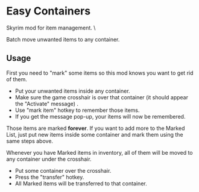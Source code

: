# Easy Containers
Skyrim mod for item management. \

Batch move unwanted items to any container.

## Usage
First you need to "mark" some items so this mod knows you want to get rid of them. 

- Put your unwanted items inside any container. 
- Make sure the game crosshair is over that container (it should appear the "Activate" message) . 
- Use "mark item" hotkey to remember those items. 
- If you get the message pop-up, your items will now be remembered. 

Those items are marked **forever**. 
If you want to add more to the Marked List, just put new items inside some container and mark them using the same steps above. 

Whenever you have Marked items in inventory, all of them will be moved to any container under the crosshair. 

- Put some container over the crosshair. 
- Press the "transfer" hotkey. 
- All Marked items will be transferred to that container. 
